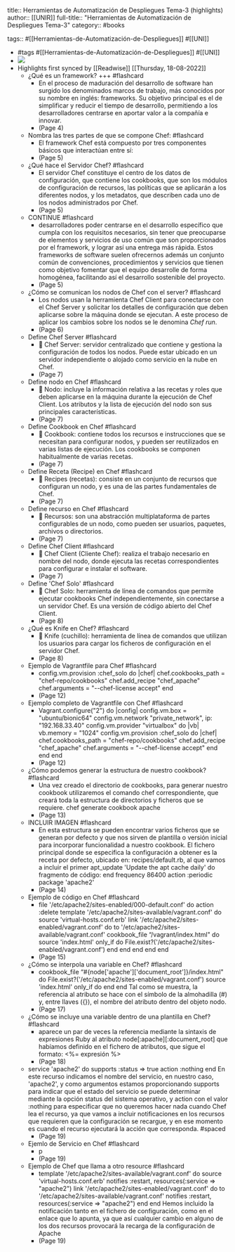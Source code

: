 title:: Herramientas de Automatización de Despliegues Tema-3 (highlights)
author:: [[UNIR]]
full-title:: "Herramientas de Automatización de Despliegues Tema-3"
category:: #books

tags:: #[[Herramientas-de-Automatización-de-Despliegues]] #[[UNI]]

- #tags #[[Herramientas-de-Automatización-de-Despliegues]] #[[UNI]]
- ![](https://readwise-assets.s3.amazonaws.com/media/uploaded_book_covers/profile_22942/a882e1b4-ff60-4055-aa60-4ccd886b01ce.jpg)
- Highlights first synced by [[Readwise]] [[Thursday, 18-08-2022]]
	- ¿Qué es un framework? +++ #flashcard
		- En el proceso de maduración del desarrollo de software han surgido los denominados marcos de trabajo, más conocidos por su nombre en inglés: frameworks. Su objetivo principal es el de simplificar y reducir el tiempo de desarrollo, permitiendo a los desarrolladores centrarse en aportar valor a la compañía e innovar.
		- (Page 4)
	- Nombra las tres partes de que se compone Chef: #flashcard
		- El framework Chef está compuesto por tres componentes básicos que interactúan entre sí:
		- (Page 5)
	- ¿Qué hace el Servidor Chef? #flashcard
		- El servidor Chef constituye el centro de los datos de configuración, que contiene los cookbooks,  que  son  los  módulos  de  configuración  de  recursos, las  políticas que se aplicarán a los diferentes nodos, y los metadatos, que describen cada uno de los nodos administrados por Chef.
		- (Page 5)
	- CONTINUE #flashcard
		- desarrolladores  poder  centrarse  en  el  desarrollo  específico  que  cumpla  con  los requisitos  necesarios,  sin  tener  que  preocuparse  de  elementos  y  servicios  de  uso común  que  son  proporcionados  por  el  framework,  y  lograr  así  una  entrega  más rápida. Estos frameworks de software suelen ofrecernos además un conjunto común de convenciones, procedimientos y servicios que tienen como objetivo fomentar que el equipo desarrolle de forma homogénea, facilitando así el desarrollo sostenible del proyecto.
		- (Page 5)
	- ¿Cómo se comunican los nodos de Chef con el server? #flashcard
		- Los nodos usan la herramienta Chef Client para conectarse con el Chef Server y solicitar los detalles de configuración que deben aplicarse sobre la máquina donde se ejecutan. A este proceso de aplicar los cambios sobre los nodos se le denomina *Chef run*.
		- (Page 6)
	- Define Chef Server #flashcard
		-   Chef  Server:  servidor  centralizado  que  contiene  y  gestiona  la  configuración  de todos  los  nodos.  Puede  estar  ubicado  en  un  servidor  independiente  o  alojado como servicio en la nube en Chef.
		- (Page 7)
	- Define nodo en Chef #flashcard
		-   Nodo: incluye la información relativa a las recetas y roles que deben aplicarse en la máquina durante la ejecución de Chef Client. Los atributos y la lista de ejecución del nodo son sus principales características.
		- (Page 7)
	- Define Cookbook en Chef #flashcard
		-   Cookbook:  contiene  todos  los  recursos  e  instrucciones  que  se  necesitan  para configurar  nodos,  y  pueden  ser  reutilizados  en  varias  listas  de  ejecución.  Los cookbooks se componen habitualmente de varias recetas.
		- (Page 7)
	- Define Receta (Recipe) en Chef #flashcard
		-   Recipes (recetas): consiste en un conjunto de recursos que configuran un nodo, y es una de las partes fundamentales de Chef.
		- (Page 7)
	- Define recurso en Chef #flashcard
		-   Recursos:  son  una  abstracción  multiplataforma  de  partes  configurables  de  un nodo, como pueden ser usuarios, paquetes, archivos o directorios.
		- (Page 7)
	- Define Chef Client #flashcard
		-   Chef Client (Cliente Chef): realiza el trabajo necesario en nombre del nodo, donde ejecuta las recetas correspondientes para configurar e instalar el software.
		- (Page 7)
	- Define 'Chef Solo' #flashcard
		-   Chef  Solo:  herramienta  de  línea  de  comandos  que  permite  ejecutar  cookbooks Chef independientemente, sin conectarse a un servidor Chef. Es una versión de código abierto del Chef Client.
		- (Page 8)
	- ¿Qué es Knife en Chef? #flashcard
		-   Knife (cuchillo): herramienta de línea de comandos que utilizan los usuarios para cargar los ficheros de configuración en el servidor Chef.
		- (Page 8)
	- Ejemplo de Vagrantfile para Chef #flashcard
		- config.vm.provision :chef_solo do |chef| chef.cookbooks_path = "chef-repo/cookbooks" chef.add_recipe "chef_apache" chef.arguments = "--chef-license accept" end
		- (Page 12)
	- Ejemplo completo de Vagrantfile con Chef #flashcard
		- Vagrant.configure("2") do |config| config.vm.box = "ubuntu/bionic64" config.vm.network "private_network", ip: "192.168.33.40" config.vm.provider "virtualbox" do |vb| vb.memory = "1024" config.vm.provision :chef_solo do |chef| chef.cookbooks_path = "chef-repo/cookbooks" chef.add_recipe "chef_apache" chef.arguments = "--chef-license accept" end end end
		- (Page 12)
	- ¿Cómo podemos generar la estructura de nuestro cookbook? #flashcard
		- Una  vez  creado  el  directorio  de  cookbooks,  para  generar  nuestro  cookbook utilizaremos  el  comando  chef  correspondiente,  que  creará  toda  la  estructura  de directorios y ficheros que se requiere. chef generate cookbook apache
		- (Page 13)
	- INCLUIR IMAGEN #flashcard
		- En esta estructura se pueden encontrar varios ficheros que se generan por defecto y que nos sirven de plantilla o versión inicial para incorporar funcionalidad a nuestro cookbook.  El  fichero  principal  donde  se  especifica  la  configuración  a  obtener  es  la receta por defecto, ubicado en: recipes/default.rb, al que vamos a incluir el primer apt_update 'Update the apt cache daily' do fragmento de código: end frequency 86400 action :periodic package 'apache2'
		- (Page 14)
	- Ejemplo de código en Chef #flashcard
		- file '/etc/apache2/sites-enabled/000-default.conf' do action :delete template '/etc/apache2/sites-available/vagrant.conf' do source 'virtual-hosts.conf.erb' link '/etc/apache2/sites-enabled/vagrant.conf' do to '/etc/apache2/sites-available/vagrant.conf' cookbook_file “/vagrant/index.html" do source 'index.html' only_if do File.exist?('/etc/apache2/sites-enabled/vagrant.conf') end end end end end
		- (Page 15)
	- ¿Cómo se interpola una variable en Chef? #flashcard
		- cookbook_file “#{node['apache']['document_root']}/index.html" do File.exist?('/etc/apache2/sites-enabled/vagrant.conf') source 'index.html' only_if do end end Tal como se muestra, la referencia al atributo se hace con el símbolo de la almohadilla (#) y, entre llaves ({}), el nombre del atributo dentro del objeto nodo.
		- (Page 17)
	- ¿Cómo se incluye una variable dentro de una plantilla en Chef? #flashcard
		- aparece un par de veces la referencia mediante la sintaxis de  expresiones  Ruby  al  atributo  node[:apache][:document_root]  que  habíamos definido en el fichero de atributos, que sigue el formato: <%= expresión %>
		- (Page 18)
	- service 'apache2' do supports :status => true action :nothing end En este recurso indicamos el nombre del servicio, en nuestro caso, 'apache2', y como argumentos estamos proporcionando supports para indicar que el estado del servicio se puede determinar mediante la opción status del sistema operativo, y action con el valor :nothing para especificar que no queremos hacer nada cuando Chef lea el recurso, ya que vamos a incluir notificaciones en los recursos que requieren que la configuración se recargue, y en ese momento es cuando el recurso ejecutará la acción que corresponda. #spaced
		- (Page 19)
	- Ejemlo de Servicio en Chef #flashcard
		- p
		- (Page 19)
	- Ejemplo de Chef que llama a otro resource #flashcard
		- template '/etc/apache2/sites-available/vagrant.conf' do source 'virtual-hosts.conf.erb' notifies :restart, resources(:service => "apache2") link '/etc/apache2/sites-enabled/vagrant.conf' do to '/etc/apache2/sites-available/vagrant.conf' notifies :restart, resources(:service => "apache2") end end Hemos incluido la notificación tanto en el fichero de configuración, como en el enlace que lo apunta, ya que así cualquier cambio en alguno de los dos recursos provocará la  recarga  de  la  configuración  de  Apache
		- (Page 19)